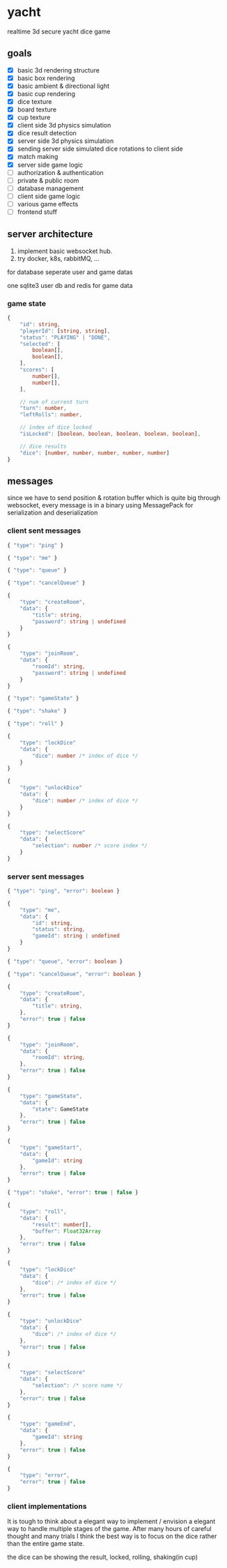 # yacht

realtime 3d secure yacht dice game

## goals

- [x] basic 3d rendering structure
- [x] basic box rendering
- [x] basic ambient & directional light
- [x] basic cup rendering
- [x] dice texture
- [x] board texture
- [x] cup texture
- [x] client side 3d physics simulation
- [x] dice result detection
- [x] server side 3d physics simulation
- [x] sending server side simulated dice rotations to client side
- [x] match making
- [x] server side game logic
- [ ] authorization & authentication
- [ ] private & public room
- [ ] database management
- [ ] client side game logic
- [ ] various game effects
- [ ] frontend stuff

## server architecture 

1. implement basic websocket hub.
2. try docker, k8s, rabbitMQ, ...

for database seperate user and game datas

one sqlite3 user db and redis for game data

### game state

```typescript
{
    "id": string,
    "playerId": [string, string],
    "status": "PLAYING" | "DONE",
    "selected": [
        boolean[],
        boolean[],
    ],
    "scores": [
        number[],
        number[],
    ],

    // num of current turn
    "turn": number,
    "leftRolls": number,

    // index of dice locked
    "isLocked": [boolean, boolean, boolean, boolean, boolean],

    // dice results
    "dice": [number, number, number, number, number]
}
```

## messages

since we have to send position & rotation buffer which is quite big through websocket,
every message is in a binary using MessagePack for serialization and deserialization

### client sent messages

```typescript
{ "type": "ping" }

{ "type": "me" }

{ "type": "queue" }

{ "type": "cancelQueue" }

{ 
    "type": "createRoom", 
    "data": {
        "title": string, 
        "password": string | undefined 
    }
}

{ 
    "type": "joinRoom", 
    "data": {
        "roomId": string, 
        "password": string | undefined 
    }
}

{ "type": "gameState" }

{ "type": "shake" }

{ "type": "roll" }

{
    "type": "lockDice"
    "data": {
        "dice": number /* index of dice */
    }
}

{
    "type": "unlockDice"
    "data": {
        "dice": number /* index of dice */
    }
}

{
    "type": "selectScore"
    "data": {
        "selection": number /* score index */
    }
}
```

### server sent messages

```typescript
{ "type": "ping", "error": boolean }

{ 
    "type": "me", 
    "data": {
        "id": string,
        "status": string,
        "gameId": string | undefined
    }
}

{ "type": "queue", "error": boolean }

{ "type": "cancelQueue", "error": boolean }

{ 
    "type": "createRoom", 
    "data": {
        "title": string, 
    },
    "error": true | false
}

{ 
    "type": "joinRoom", 
    "data": {
        "roomId": string, 
    },
    "error": true | false
}

{ 
    "type": "gameState", 
    "data": {
        "state": GameState 
    },
    "error": true | false
}

{
    "type": "gameStart",
    "data": {
        "gameId": string
    },
    "error": true | false
}

{ "type": "shake", "error": true | false }

{ 
    "type": "roll", 
    "data": {
        "result": number[],
        "buffer": Float32Array 
    },
    "error": true | false
}

{
    "type": "lockDice"
    "data": {
        "dice": /* index of dice */
    },
    "error": true | false
}

{
    "type": "unlockDice"
    "data": {
        "dice": /* index of dice */
    },
    "error": true | false
}

{
    "type": "selectScore"
    "data": {
        "selection": /* score name */
    },
    "error": true | false
}

{
    "type": "gameEnd",
    "data": {
        "gameId": string
    },
    "error": true | false
}

{
    "type": "error",
    "error": true | false
}
```

### client implementations

It is tough to think about a elegant way to implement / envision a elegant way
to handle multiple stages of the game. After many hours of careful thought and
many trials I think the best way is to focus on the dice rather than the entire
game state.

the dice can be showing the result, locked, rolling, shaking(in cup)
